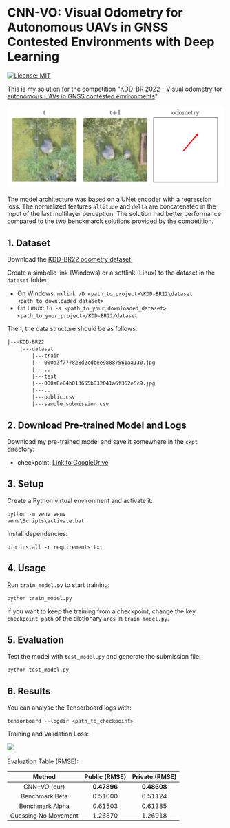 # CNN-VO: Visual Odometry for Autonomous UAVs in GNSS Contested Environments with Deep Learning

[![License: MIT](https://img.shields.io/badge/License-MIT-yellow.svg)](https://github.com/aofrancani/KDD-BR22/blob/main/LICENSE)

This is my solution for the competition "[KDD-BR 2022 - Visual odometry for autonomous UAVs in GNSS contested environments](https://www.kaggle.com/competitions/kddbr-2022/overview)"

<img src="imgs/odometry.png" width=600>

The model architecture was based on a UNet encoder with a regression loss. The normalized features `altitude` and `delta` are concatenated in the input of the last multilayer perception. The solution had better performance compared to the two benckmarck solutions provided by the competition.


## 1. Dataset
Download the [KDD-BR22 odometry dataset.](https://www.kaggle.com/competitions/kddbr-2022/data)

Create a simbolic link (Windows) or a softlink (Linux) to the dataset in the `dataset` folder:

- On Windows:
```mklink /D <path_to_project>\KDD-BR22\dataset <path_to_downloaded_dataset>```
- On Linux: 
```ln -s <path_to_your_downloaded_dataset> <path_to_your_project>/KDD-BR22/dataset```

Then, the data structure should be as follows:
```
|---KDD-BR22
    |---dataset
        |---train
		|---000a3f777828d2cdbee98887561aa130.jpg
		|---...
        |---test
		|---000a8e84b013655b832041a6f362e5c9.jpg
		|---...
        |---public.csv
        |---sample_submission.csv		
```

## 2. Download Pre-trained Model and Logs
Download my pre-trained model and save it somewhere in the `ckpt` directory: 
- checkpoint: [Link to GoogleDrive](https://drive.google.com/drive/folders/1vBIvgHW-cVK1a_k0aVENPrK-vR-elYm-?usp=share_link)


## 3. Setup
Create a Python virtual environment and activate it:
```
python -m venv venv
venv\Scripts\activate.bat
```
Install dependencies:
```
pip install -r requirements.txt
```

## 4. Usage
Run `train_model.py` to start training:
```
python train_model.py
```
If you want to keep the training from a checkpoint, change the key `checkpoint_path` of the dictionary `args` in `train_model.py`.


## 5. Evaluation
Test the model with `test_model.py` and generate the submission file:
```
python test_model.py
```

## 6. Results

You can analyse the Tensorboard logs with:
```
tensorboard --logdir <path_to_checkpoint>
```

Training and Validation Loss:

<img src="imgs/loss.png" width=500>

Evaluation Table (RMSE):

|      **Method**      | **Public (RMSE)** | **Private (RMSE)** |
|:--------------------:|:-----------------:|:------------------:|
| CNN-VO (our)         | **0.47896**       | **0.48608**        |
| Benchmark Beta       | 0.51000           | 0.51124            |
| Benchmark Alpha      | 0.61503           | 0.61385            |
| Guessing No Movement | 1.26870           | 1.26918            |




